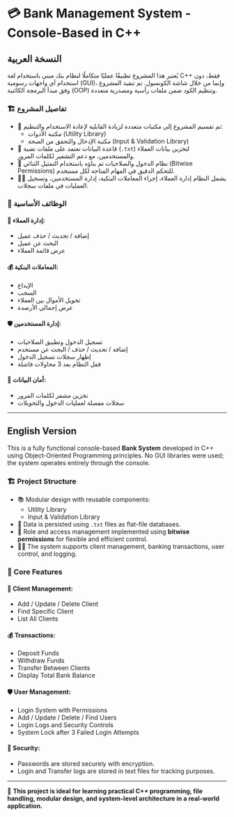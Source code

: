 
# 💳 Bank Management System - Console-Based in C++

##  النسخة العربية

يُعتبر هذا المشروع تطبيقًا عمليًا متكاملًا لنظام بنك مبني باستخدام لغة C++ فقط، دون استخدام أي واجهات رسومية (GUI)، وإنما من خلال شاشة الكونسول. تم تنفيذ المشروع وفق مبدأ البرمجة الكائنية (OOP) وتنظيم الكود ضمن ملفات رأسية ومصدرية متعددة.

### 🏗️ تفاصيل المشروع

- 📁 تم تقسيم المشروع إلى مكتبات متعددة لزيادة القابلية لإعادة الاستخدام والتنظيم:
  - مكتبة الأدوات (Utility Library)
  - مكتبة الإدخال والتحقق من الصحة (Input & Validation Library)
- 🧾 قاعدة البيانات تعتمد على ملفات نصية (`.txt`) لتخزين بيانات العملاء والمستخدمين، مع دعم التشفير لكلمات المرور.
- 🔐 نظام الدخول والصلاحيات تم بناؤه باستخدام التمثيل الثنائي (Bitwise Permissions) للتحكم الدقيق في المهام المتاحة لكل مستخدم.
- 🧑‍💼 يشمل النظام إدارة العملاء، إجراء المعاملات البنكية، إدارة المستخدمين، وتسجيل العمليات في ملفات سجلات.

### 🧠 الوظائف الأساسية

#### 👤 إدارة العملاء:
- إضافة / تحديث / حذف عميل
- البحث عن عميل
- عرض قائمة العملاء

#### 💰 المعاملات البنكية:
- الإيداع
- السحب
- تحويل الأموال بين العملاء
- عرض إجمالي الأرصدة

#### 🛡️ إدارة المستخدمين:
- تسجيل الدخول وتطبيق الصلاحيات
- إضافة / تحديث / حذف / البحث عن مستخدم
- إظهار سجلات تسجيل الدخول
- قفل النظام بعد 3 محاولات فاشلة

#### 🔐 أمان البيانات:
- تخزين مشفر لكلمات المرور
- سجلات مفصلة لعمليات الدخول والتحويلات

---

##  English Version

This is a fully functional console-based **Bank System** developed in C++ using Object-Oriented Programming principles. No GUI libraries were used; the system operates entirely through the console.

### 🏗️ Project Structure

- 📚 Modular design with reusable components:
  - Utility Library
  - Input & Validation Library
- 📁 Data is persisted using `.txt` files as flat-file databases.
- 🔐 Role and access management implemented using **bitwise permissions** for flexible and efficient control.
- 🧑‍💼 The system supports client management, banking transactions, user control, and logging.

### 🧠 Core Features

#### 👤 Client Management:
- Add / Update / Delete Client
- Find Specific Client
- List All Clients

#### 💰 Transactions:
- Deposit Funds
- Withdraw Funds
- Transfer Between Clients
- Display Total Bank Balance

#### 🛡️ User Management:
- Login System with Permissions
- Add / Update / Delete / Find Users
- Login Logs and Security Controls
- System Lock after 3 Failed Login Attempts

#### 🔐 Security:
- Passwords are stored securely with encryption.
- Login and Transfer logs are stored in text files for tracking purposes.

---

📂 **This project is ideal for learning practical C++ programming, file handling, modular design, and system-level architecture in a real-world application.**
